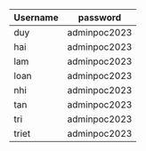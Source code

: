 Username | password
---------|---------
duy | adminpoc2023
hai | adminpoc2023
lam | adminpoc2023
loan | adminpoc2023
nhi | adminpoc2023
tan | adminpoc2023
tri | adminpoc2023
triet | adminpoc2023
